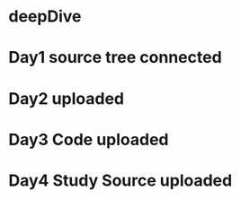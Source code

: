 # deepDive

# Day1 source tree connected
# Day2 uploaded
# Day3 Code uploaded
# Day4 Study Source uploaded